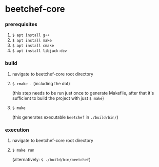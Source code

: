 # beetchef-core

### prerequisites

1. `$ apt install g++`
2. `$ apt install make`
3. `$ apt install cmake`
4. `$ apt install libjack-dev`

### build

1. navigate to beetchef-core root directory
2. `$ cmake .` (including the dot)

    (this step needs to be run just once to generate Makefile, after that it's sufficient to build the project with just `$ make`)
3. `$ make`

    (this generates executable `beetchef` in `./build/bin/`)

### execution

1. navigate to beetchef-core root directory
2. `$ make run`

    (alternatively: `$ ./build/bin/beetchef`)

